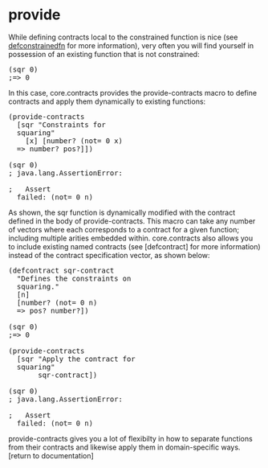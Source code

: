 provide
=======

  While defining contracts local to the constrained function is nice
  (see [defconstrainedfn] for more information), very often you will find
  yourself in possession of an existing function that is not
  constrained:
  <div class="gist">
       <div class="gist-file">
          <div class="gist-data gist-syntax">
             <div class="gist-highlight">
  <pre><div class="line" id="LC3"><span class="p">(</span><span
  class="nf">sqr</span> <span class="mi">0</span><span
  class="p">)</span></div><div class="line" id="LC4"><span
  class="c1">;=&gt; 0</span></div></pre>
             </div>
         </div>
       </div>
  </div>
  In this case, core.contracts provides the provide-contracts macro to
  define contracts and apply them dynamically to existing functions:
  <div class="gist">
       <div class="gist-file">
          <div class="gist-data gist-syntax">
             <div class="gist-highlight">
  <pre><div class="line" id="LC1"><span class="p">(</span><span
  class="nf">provide-contracts</span> </div><div class="line"
  id="LC2">&nbsp;&nbsp;<span class="p">[</span><span
  class="nv">sqr</span> <span class="s">"Constraints for
  squaring"</span> </div><div class="line"
  id="LC3">&nbsp;&nbsp;&nbsp;&nbsp;<span class="p">[</span><span
  class="nv">x</span><span class="p">]</span> <span
  class="p">[</span><span class="nv">number?</span> <span
  class="p">(</span><span class="nb">not= </span><span
  class="mi">0</span> <span class="nv">x</span><span class="p">)</span>
  <span class="nv">=&gt;</span> <span class="nv">number?</span> <span
  class="nv">pos?</span><span class="p">]])</span></div><div
  class="line" id="LC4"><br/></div><div class="line" id="LC5"><span
  class="p">(</span><span class="nf">sqr</span> <span
  class="mi">0</span><span class="p">)</span></div><div class="line"
  id="LC6"><span class="c1">; java.lang.AssertionError:
  </span></div><div class="line" id="LC7"><span class="c1">;   Assert
  failed: (not= 0 n)</span></div></pre>
             </div>
         </div>
       </div>
  </div>
  As shown, the sqr function is dynamically modified with the contract
  defined in the body of provide-contracts.  This macro can take any
  number of vectors where each corresponds to a contract for a given
  function; including multiple arities embedded within.  core.contracts
  also allows you to include existing named contracts (see [defcontract]
  for more information) instead of the contract specification vector, as
  shown below:
  <div class="gist">
       <div class="gist-file">
          <div class="gist-data gist-syntax">
             <div class="gist-highlight">
  <pre><div class="line" id="LC1"><span class="p">(</span><span
  class="nf">defcontract</span> <span
  class="nv">sqr-contract</span></div><div class="line"
  id="LC2">&nbsp;&nbsp;<span class="s">"Defines the constraints on
  squaring."</span></div><div class="line" id="LC3">&nbsp;&nbsp;<span
  class="p">[</span><span class="nv">n</span><span class="p">]</span>
  <span class="p">[</span><span class="nv">number?</span> <span
  class="p">(</span><span class="nb">not= </span><span
  class="mi">0</span> <span class="nv">n</span><span class="p">)</span>
  <span class="nv">=&gt;</span> <span class="nv">pos?</span> <span
  class="nv">number?</span><span class="p">])</span></div><div
  class="line" id="LC4"><br/></div><div class="line" id="LC5"><span
  class="p">(</span><span class="nf">sqr</span> <span
  class="mi">0</span><span class="p">)</span></div><div class="line"
  id="LC6"><span class="c1">;=&gt; 0</span></div><div class="line"
  id="LC7"><br/></div><div class="line" id="LC8"><span
  class="p">(</span><span class="nf">provide-contracts</span></div><div
  class="line" id="LC9">&nbsp;&nbsp;<span class="p">[</span><span
  class="nv">sqr</span> <span class="s">"Apply the contract for
  squaring"</span> </div><div class="line"
  id="LC10">&nbsp;&nbsp;&nbsp;&nbsp;&nbsp;&nbsp;&nbsp;<span
  class="nv">sqr-contract</span><span class="p">])</span></div><div
  class="line" id="LC11"><br/></div><div class="line" id="LC12"><span
  class="p">(</span><span class="nf">sqr</span> <span
  class="mi">0</span><span class="p">)</span></div><div class="line"
  id="LC13"><span class="c1">; java.lang.AssertionError:
  </span></div><div class="line" id="LC14"><span class="c1">;   Assert
  failed: (not= 0 n)</span></div></pre>
             </div>
         </div>
       </div>
  </div>
  provide-contracts gives you a lot of flexibilty in how to separate
  functions from their contracts and likewise apply them in
  domain-specific ways.
  [return to documentation]

  [defconstrainedfn]: ../defconstrainedfn/
  [defcontract]: ./defcontract/
  [return to documentation]: ../docs.html

